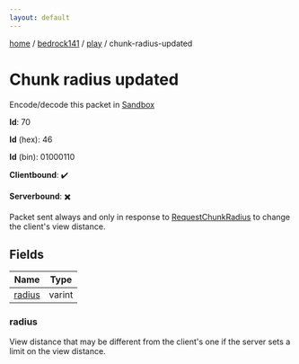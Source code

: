 ```yaml
---
layout: default
---
```


[home](/)  /  [bedrock141](/protocol/bedrock141)  /  [play](/protocol/bedrock141/play)  /  chunk-radius-updated

# Chunk radius updated

Encode/decode this packet in [Sandbox](../../../sandbox/bedrock141#Play.ChunkRadiusUpdated)

**Id**: 70

**Id** (hex): 46

**Id** (bin): 01000110

**Clientbound**: ✔️

**Serverbound**: ✖️

Packet sent always and only in response to [RequestChunkRadius](#play_request-chunk-radius) to change the client's view distance.

## Fields

Name | Type
---|---
[radius](#radius) | varint

### radius

View distance that may be different from the client's one if the server sets a limit on the view distance.
